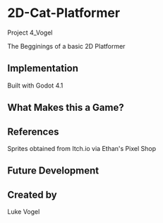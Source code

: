 # 2D-Cat-Platformer
Project 4_Vogel

The Begginings of a basic 2D Platformer


## Implementation

Built with Godot 4.1

## What Makes this a Game?

## References

Sprites obtained from Itch.io via Ethan's Pixel Shop

## Future Development

## Created by
Luke Vogel
